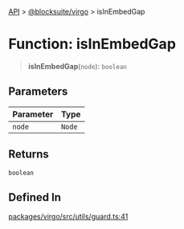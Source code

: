 [API](../../../index.md) > [@blocksuite/virgo](../index.md) > isInEmbedGap

# Function: isInEmbedGap

> **isInEmbedGap**(`node`): `boolean`

## Parameters

| Parameter | Type |
| :------ | :------ |
| `node` | `Node` |

## Returns

`boolean`

## Defined In

[packages/virgo/src/utils/guard.ts:41](https://github.com/Saul-Mirone/blocksuite/blob/f2324b82e/packages/virgo/src/utils/guard.ts#L41)
